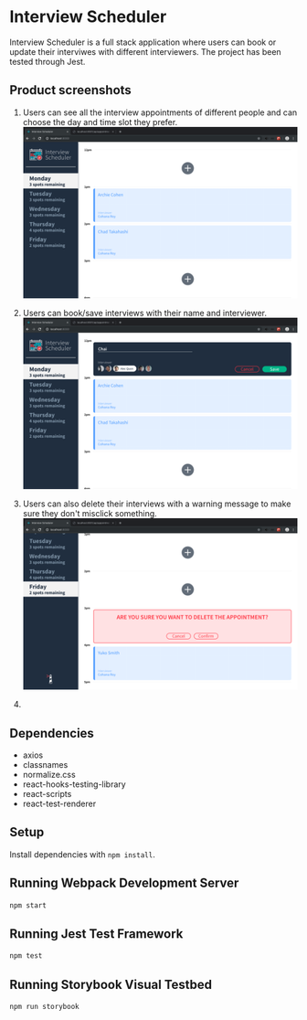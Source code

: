 # Interview Scheduler
Interview Scheduler is a full stack application where users can book or update their interviwes with different interviewers. 
The project has been tested through Jest.

## Product screenshots
1. Users can see all the interview appointments of different people and can choose the day and time slot they prefer. 
![initialPage](https://github.com/ChaiUrs/scheduler/blob/master/screenshots/1.%20all_schedules.png)

2. Users can book/save interviews with their name and interviewer.
![bookAppointment](https://github.com/ChaiUrs/scheduler/blob/master/screenshots/3.%20book_appointment.png)

3. Users can also delete their interviews with a warning message to make sure they don't misclick something. 
![deleteInterview](https://github.com/ChaiUrs/scheduler/blob/master/screenshots/4.%20delete_appointment.png)

4. 


## Dependencies
- axios
- classnames
- normalize.css
- react-hooks-testing-library
- react-scripts
- react-test-renderer

## Setup

Install dependencies with `npm install`.

## Running Webpack Development Server

```sh
npm start
```

## Running Jest Test Framework

```sh
npm test
```

## Running Storybook Visual Testbed

```sh
npm run storybook
```
